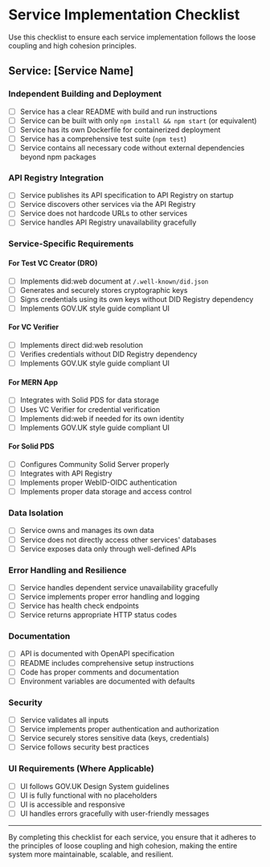 # Service Implementation Checklist

Use this checklist to ensure each service implementation follows the loose coupling and high cohesion principles.

## Service: [Service Name]

### Independent Building and Deployment

- [ ] Service has a clear README with build and run instructions
- [ ] Service can be built with only `npm install && npm start` (or equivalent)
- [ ] Service has its own Dockerfile for containerized deployment
- [ ] Service has a comprehensive test suite (`npm test`)
- [ ] Service contains all necessary code without external dependencies beyond npm packages

### API Registry Integration

- [ ] Service publishes its API specification to API Registry on startup
- [ ] Service discovers other services via the API Registry
- [ ] Service does not hardcode URLs to other services
- [ ] Service handles API Registry unavailability gracefully

### Service-Specific Requirements

#### For Test VC Creator (DRO)

- [ ] Implements did:web document at `/.well-known/did.json`
- [ ] Generates and securely stores cryptographic keys
- [ ] Signs credentials using its own keys without DID Registry dependency
- [ ] Implements GOV.UK style guide compliant UI

#### For VC Verifier

- [ ] Implements direct did:web resolution
- [ ] Verifies credentials without DID Registry dependency
- [ ] Implements GOV.UK style guide compliant UI

#### For MERN App

- [ ] Integrates with Solid PDS for data storage
- [ ] Uses VC Verifier for credential verification
- [ ] Implements did:web if needed for its own identity
- [ ] Implements GOV.UK style guide compliant UI

#### For Solid PDS

- [ ] Configures Community Solid Server properly
- [ ] Integrates with API Registry
- [ ] Implements proper WebID-OIDC authentication
- [ ] Implements proper data storage and access control

### Data Isolation

- [ ] Service owns and manages its own data
- [ ] Service does not directly access other services' databases
- [ ] Service exposes data only through well-defined APIs

### Error Handling and Resilience

- [ ] Service handles dependent service unavailability gracefully
- [ ] Service implements proper error handling and logging
- [ ] Service has health check endpoints
- [ ] Service returns appropriate HTTP status codes

### Documentation

- [ ] API is documented with OpenAPI specification
- [ ] README includes comprehensive setup instructions
- [ ] Code has proper comments and documentation
- [ ] Environment variables are documented with defaults

### Security

- [ ] Service validates all inputs
- [ ] Service implements proper authentication and authorization
- [ ] Service securely stores sensitive data (keys, credentials)
- [ ] Service follows security best practices

### UI Requirements (Where Applicable)

- [ ] UI follows GOV.UK Design System guidelines
- [ ] UI is fully functional with no placeholders
- [ ] UI is accessible and responsive
- [ ] UI handles errors gracefully with user-friendly messages

---

By completing this checklist for each service, you ensure that it adheres to the principles of loose coupling and high cohesion, making the entire system more maintainable, scalable, and resilient.
